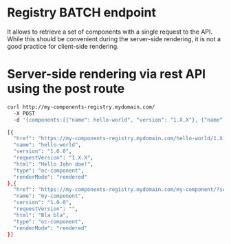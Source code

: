 Registry BATCH endpoint
=======================

It allows to retrieve a set of components with a single request to the API. While this should be convenient during the server-side rendering, it is not a good practice for client-side rendering.

# Server-side rendering via rest API using the post route

```sh
curl http://my-components-registry.mydomain.com/
  -X POST
  -d '{components:[{"name": hello-world", "version": "1.X.X"}, {"name": "my-component", "parameters": { "something": 2345 }}]}'

[{
  "href": "https://my-components-registry.mydomain.com/hello-world/1.X.X",
  "name": "hello-world",
  "version": "1.0.0",
  "requestVersion": "1.X.X",
  "html": "Hello John doe!",
  "type": "oc-component",
  "renderMode": "rendered"
},{
  "href": "https://my-components-registry.mydomain.com/my-component/?something=2345",
  "name": "my-component",
  "version": "1.0.0",
  "requestVersion": "",
  "html": "Bla bla",
  "type": "oc-component",
  "renderMode": "rendered"
}]
```
